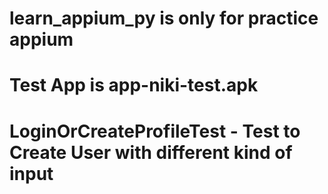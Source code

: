 # learn_appium_py is only for practice appium
# Test App is app-niki-test.apk 
# LoginOrCreateProfileTest - Test to Create User with different kind of input
 
